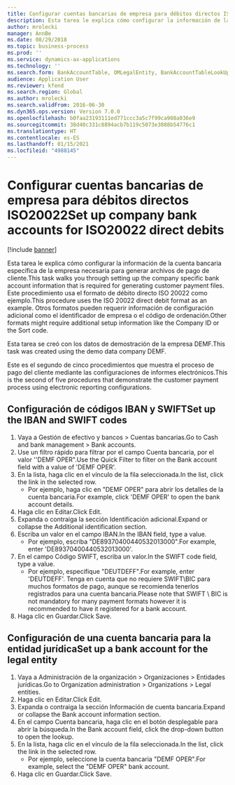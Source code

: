 ```yaml
---
title: Configurar cuentas bancarias de empresa para débitos directos ISO20022
description: Esta tarea le explica cómo configurar la información de la cuenta bancaria específica de la empresa necesaria para generar archivos de pago de cliente.
author: mrolecki
manager: AnnBe
ms.date: 08/29/2018
ms.topic: business-process
ms.prod: ''
ms.service: dynamics-ax-applications
ms.technology: ''
ms.search.form: BankAccountTable, OMLegalEntity, BankAccountTableLookUp
audience: Application User
ms.reviewer: kfend
ms.search.region: Global
ms.author: mrolecki
ms.search.validFrom: 2016-06-30
ms.dyn365.ops.version: Version 7.0.0
ms.openlocfilehash: b0faa23193111ed771ccc3a5c7f99ca908a036e9
ms.sourcegitcommit: 38d40c331c8894acb7b119c5073e3088b54776c1
ms.translationtype: HT
ms.contentlocale: es-ES
ms.lasthandoff: 01/15/2021
ms.locfileid: "4988145"
---
```

# <a name="set-up-company-bank-accounts-for-iso20022-direct-debits"></a><span data-ttu-id="bb000-103">Configurar cuentas bancarias de empresa para débitos directos ISO20022</span><span class="sxs-lookup"><span data-stu-id="bb000-103">Set up company bank accounts for ISO20022 direct debits</span></span>

[!include [banner](../../includes/banner.md)]

<span data-ttu-id="bb000-104">Esta tarea le explica cómo configurar la información de la cuenta bancaria específica de la empresa necesaria para generar archivos de pago de cliente.</span><span class="sxs-lookup"><span data-stu-id="bb000-104">This task walks you through setting up the company specific bank account information that is required for generating customer payment files.</span></span> <span data-ttu-id="bb000-105">Este procedimiento usa el formato de débito directo ISO 20022 como ejemplo.</span><span class="sxs-lookup"><span data-stu-id="bb000-105">This procedure uses the ISO 20022 direct debit format as an example.</span></span> <span data-ttu-id="bb000-106">Otros formatos pueden requerir información de configuración adicional como el identificador de empresa o el código de ordenación.</span><span class="sxs-lookup"><span data-stu-id="bb000-106">Other formats might require additional setup information like the Company ID or the Sort code.</span></span>



<span data-ttu-id="bb000-107">Esta tarea se creó con los datos de demostración de la empresa DEMF.</span><span class="sxs-lookup"><span data-stu-id="bb000-107">This task was created using the demo data company DEMF.</span></span>



<span data-ttu-id="bb000-108">Este es el segundo de cinco procedimientos que muestra el proceso de pago del cliente mediante las configuraciones de informes electrónicos.</span><span class="sxs-lookup"><span data-stu-id="bb000-108">This is the second of five procedures that demonstrate the customer payment process using electronic reporting configurations.</span></span>


## <a name="set-up-the-iban-and-swift-codes"></a><span data-ttu-id="bb000-109">Configuración de códigos IBAN y SWIFT</span><span class="sxs-lookup"><span data-stu-id="bb000-109">Set up the IBAN and SWIFT codes</span></span>
1. <span data-ttu-id="bb000-110">Vaya a Gestión de efectivo y bancos > Cuentas bancarias.</span><span class="sxs-lookup"><span data-stu-id="bb000-110">Go to Cash and bank management > Bank accounts.</span></span>
2. <span data-ttu-id="bb000-111">Use un filtro rápido para filtrar por el campo Cuenta bancaria, por el valor ''DEMF OPER".</span><span class="sxs-lookup"><span data-stu-id="bb000-111">Use the Quick Filter to filter on the Bank account field with a value of 'DEMF OPER'.</span></span>
3. <span data-ttu-id="bb000-112">En la lista, haga clic en el vínculo de la fila seleccionada.</span><span class="sxs-lookup"><span data-stu-id="bb000-112">In the list, click the link in the selected row.</span></span>
    * <span data-ttu-id="bb000-113">Por ejemplo, haga clic en "DEMF OPER" para abrir los detalles de la cuenta bancaria.</span><span class="sxs-lookup"><span data-stu-id="bb000-113">For example, click 'DEMF OPER' to open the bank account details.</span></span>  
4. <span data-ttu-id="bb000-114">Haga clic en Editar.</span><span class="sxs-lookup"><span data-stu-id="bb000-114">Click Edit.</span></span>
5. <span data-ttu-id="bb000-115">Expanda o contraiga la sección Identificación adicional.</span><span class="sxs-lookup"><span data-stu-id="bb000-115">Expand or collapse the Additional identification section.</span></span>
6. <span data-ttu-id="bb000-116">Escriba un valor en el campo IBAN.</span><span class="sxs-lookup"><span data-stu-id="bb000-116">In the IBAN field, type a value.</span></span>
    * <span data-ttu-id="bb000-117">Por ejemplo, escriba "DE89370400440532013000".</span><span class="sxs-lookup"><span data-stu-id="bb000-117">For example, enter 'DE89370400440532013000'.</span></span>  
7. <span data-ttu-id="bb000-118">En el campo Código SWIFT, escriba un valor.</span><span class="sxs-lookup"><span data-stu-id="bb000-118">In the SWIFT code field, type a value.</span></span>
    * <span data-ttu-id="bb000-119">Por ejemplo, especifique "DEUTDEFF".</span><span class="sxs-lookup"><span data-stu-id="bb000-119">For example, enter 'DEUTDEFF'.</span></span>    <span data-ttu-id="bb000-120">Tenga en cuenta que no requiere SWIFT\BIC para muchos formatos de pago, aunque se recomienda tenerlos registrados para una cuenta bancaria.</span><span class="sxs-lookup"><span data-stu-id="bb000-120">Please note that SWIFT \ BIC is not mandatory for many payment formats however it is recommended to have it registered for a bank account.</span></span>  
8. <span data-ttu-id="bb000-121">Haga clic en Guardar.</span><span class="sxs-lookup"><span data-stu-id="bb000-121">Click Save.</span></span>

## <a name="set-up-a-bank-account-for-the-legal-entity"></a><span data-ttu-id="bb000-122">Configuración de una cuenta bancaria para la entidad jurídica</span><span class="sxs-lookup"><span data-stu-id="bb000-122">Set up a bank account for the legal entity</span></span>
1. <span data-ttu-id="bb000-123">Vaya a Administración de la organización > Organizaciones > Entidades jurídicas.</span><span class="sxs-lookup"><span data-stu-id="bb000-123">Go to Organization administration > Organizations > Legal entities.</span></span>
2. <span data-ttu-id="bb000-124">Haga clic en Editar.</span><span class="sxs-lookup"><span data-stu-id="bb000-124">Click Edit.</span></span>
3. <span data-ttu-id="bb000-125">Expanda o contraiga la sección Información de cuenta bancaria.</span><span class="sxs-lookup"><span data-stu-id="bb000-125">Expand or collapse the Bank account information section.</span></span>
4. <span data-ttu-id="bb000-126">En el campo Cuenta bancaria, haga clic en el botón desplegable para abrir la búsqueda.</span><span class="sxs-lookup"><span data-stu-id="bb000-126">In the Bank account field, click the drop-down button to open the lookup.</span></span>
5. <span data-ttu-id="bb000-127">En la lista, haga clic en el vínculo de la fila seleccionada.</span><span class="sxs-lookup"><span data-stu-id="bb000-127">In the list, click the link in the selected row.</span></span>
    * <span data-ttu-id="bb000-128">Por ejemplo, seleccione la cuenta bancaria "DEMF OPER".</span><span class="sxs-lookup"><span data-stu-id="bb000-128">For example, select the "DEMF OPER" bank account.</span></span>  
6. <span data-ttu-id="bb000-129">Haga clic en Guardar.</span><span class="sxs-lookup"><span data-stu-id="bb000-129">Click Save.</span></span>

